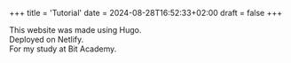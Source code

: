 +++
title = 'Tutorial'
date = 2024-08-28T16:52:33+02:00
draft = false
+++

This website was made using Hugo.\
Deployed on Netlify.\
For my study at Bit Academy.